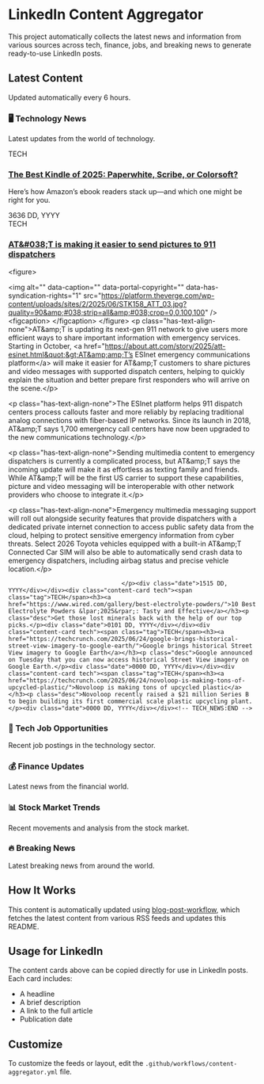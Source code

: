 # LinkedIn Content Aggregator

This project automatically collects the latest news and information from various sources across tech, finance, jobs, and breaking news to generate ready-to-use LinkedIn posts.

## Latest Content
Updated automatically every 6 hours.

### 🖥️ Technology News
Latest updates from the world of technology.

<!-- TECH_NEWS:START --><div class="content-card tech"><span class="tag">TECH</span><h3><a href="https://www.wired.com/gallery/best-kindle/">The Best Kindle of 2025: Paperwhite, Scribe, or Colorsoft?</a></h3><p class="desc">Here’s how Amazon’s ebook readers stack up—and which one might be right for you.</p><div class="date">3636 DD, YYYY</div></div><div class="content-card tech"><span class="tag">TECH</span><h3><a href="https://www.theverge.com/news/691860/att-911-esinet-emergency-picture-video-messages">AT&amp;#038;T is making it easier to send pictures to 911 dispatchers</a></h3><p class="desc">
											

						
&lt;figure&gt;

&lt;img alt=&quot;&quot; data-caption=&quot;&quot; data-portal-copyright=&quot;&quot; data-has-syndication-rights=&quot;1&quot; src=&quot;https://platform.theverge.com/wp-content/uploads/sites/2/2025/06/STK158_ATT_03.jpg?quality=90&amp;#038;strip=all&amp;#038;crop=0,0,100,100&quot; /&gt;
	&lt;figcaption&gt;
		&lt;/figcaption&gt;
&lt;/figure&gt;
&lt;p class=&quot;has-text-align-none&quot;&gt;AT&amp;amp;T is updating its next-gen 911 network to give users more efficient ways to share important information with emergency services. Starting in October, &lt;a href=&quot;https://about.att.com/story/2025/att-esinet.html&quot;&gt;AT&amp;amp;T’s ESInet emergency communications platform&lt;/a&gt; will make it easier for AT&amp;amp;T customers to share pictures and video messages with supported dispatch centers, helping to quickly explain the situation and better prepare first responders who will arrive on the scene.&lt;/p&gt;

&lt;p class=&quot;has-text-align-none&quot;&gt;The ESInet platform helps 911 dispatch centers process callouts faster and more reliably by replacing traditional analog connections with fiber-based IP networks. Since its launch in 2018, AT&amp;amp;T says 1,700 emergency call centers have now been upgraded to the new communications technology.&lt;/p&gt;

&lt;p class=&quot;has-text-align-none&quot;&gt;Sending multimedia content to emergency dispatchers is currently a complicated process, but AT&amp;amp;T says the incoming update will make it as effortless as texting family and friends. While AT&amp;amp;T will be the first US carrier to support these capabilities, picture and video messaging will be interoperable with other network providers who choose to integrate it.&lt;/p&gt;

&lt;p class=&quot;has-text-align-none&quot;&gt;Emergency multimedia messaging support will roll out alongside security features that provide dispatchers with a dedicated private internet connection to access public safety data from the cloud, helping to protect sensitive emergency information from cyber threats. Select 2026 Toyota vehicles equipped with a built-in AT&amp;amp;T Connected Car SIM will also be able to automatically send crash data to emergency dispatchers, including airbag status and precise vehicle location.&lt;/p&gt;
						
									</p><div class="date">1515 DD, YYYY</div></div><div class="content-card tech"><span class="tag">TECH</span><h3><a href="https://www.wired.com/gallery/best-electrolyte-powders/">10 Best Electrolyte Powders &lpar;2025&rpar;: Tasty and Effective</a></h3><p class="desc">Get those lost minerals back with the help of our top picks.</p><div class="date">0101 DD, YYYY</div></div><div class="content-card tech"><span class="tag">TECH</span><h3><a href="https://techcrunch.com/2025/06/24/google-brings-historical-street-view-imagery-to-google-earth/">Google brings historical Street View imagery to Google Earth</a></h3><p class="desc">Google announced on Tuesday that you can now access historical Street View imagery on Google Earth.</p><div class="date">0000 DD, YYYY</div></div><div class="content-card tech"><span class="tag">TECH</span><h3><a href="https://techcrunch.com/2025/06/24/novoloop-is-making-tons-of-upcycled-plastic/">Novoloop is making tons of upcycled plastic</a></h3><p class="desc">Novoloop recently raised a $21 million Series B to begin building its first commercial scale plastic upcycling plant.</p><div class="date">0000 DD, YYYY</div></div><!-- TECH_NEWS:END -->

### 💼 Tech Job Opportunities
Recent job postings in the technology sector.

<!-- TECH_JOBS:START -->
<!-- TECH_JOBS:END -->

### 💰 Finance Updates
Latest news from the financial world.

<!-- FINANCE_NEWS:START -->
<!-- FINANCE_NEWS:END -->

### 📊 Stock Market Trends
Recent movements and analysis from the stock market.

<!-- STOCK_MARKET:START -->
<!-- STOCK_MARKET:END -->

### 🔥 Breaking News
Latest breaking news from around the world.

<!-- BREAKING_NEWS:START -->
<!-- BREAKING_NEWS:END -->

## How It Works
This content is automatically updated using [blog-post-workflow](https://github.com/gautamkrishnar/blog-post-workflow), which fetches the latest content from various RSS feeds and updates this README.

## Usage for LinkedIn
The content cards above can be copied directly for use in LinkedIn posts. Each card includes:
- A headline
- A brief description
- A link to the full article
- Publication date

## Customize
To customize the feeds or layout, edit the `.github/workflows/content-aggregator.yml` file.
